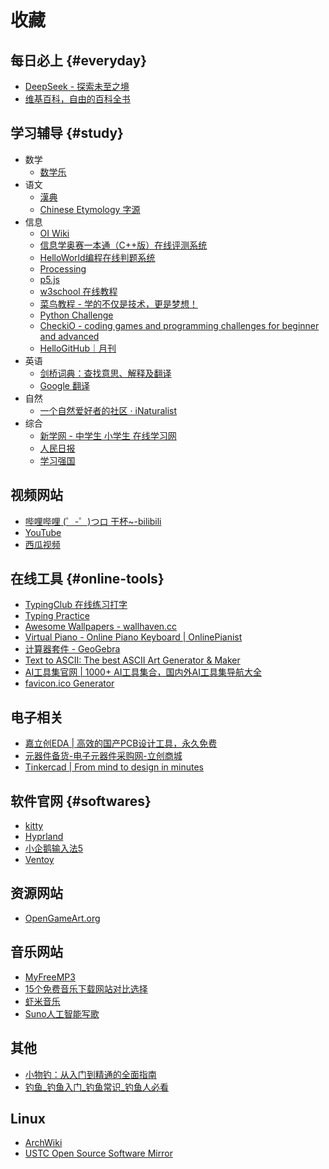 # 收藏

## 每日必上 {#everyday}

- [DeepSeek - 探索未至之境](https://chat.deepseek.com/)
- [维基百科，自由的百科全书](https://zh.m.wikipedia.org/)

## 学习辅导 {#study}

- 数学
    - [数学乐](https://www.shuxuele.com/)
- 语文
    - [漢典](https://www.zdic.net/)
    - [Chinese Etymology 字源](https://hanziyuan.net/)
- 信息
    - [OI Wiki](https://oi-wiki.org/)
    - [信息学奥赛一本通（C++版）在线评测系统](http://ybt.ssoier.cn:8088/)
    - [HelloWorld编程在线判题系统](http://go.helloworldroom.com/problems/)
    - [Processing](https://processing.org/)
    - [p5.js](https://p5js.org/zh-Hans/)
    - [w3school 在线教程](https://www.w3school.com.cn/)
    - [菜鸟教程 - 学的不仅是技术，更是梦想！](https://www.runoob.com/)
    - [Python Challenge](http://www.pythonchallenge.com/)
    - [CheckiO - coding games and programming challenges for beginner and advanced](https://checkio.org/)
    - [HelloGitHub｜月刊](https://hellogithub.com/periodical)
- 英语
    - [剑桥词典：查找意思、解释及翻译](https://dictionary.cambridge.org/zhs/)
    - [Google 翻译](https://translate.google.com/?hl=zh-CN&tab=TT&sl=auto&tl=en&op=translate)
- 自然
    - [一个自然爱好者的社区 · iNaturalist](https://www.inaturalist.org/)
- 综合
    - [新学网 - 中学生 小学生 在线学习网](http://www.newxue.com/)
    - [人民日报](http://paper.people.com.cn/rmrb/paperindex.htm)
    - [学习强国](https://www.xuexi.cn/)

## 视频网站

- [哔哩哔哩 (゜-゜)つロ 干杯~-bilibili](https://www.bilibili.com/)
- [YouTube](https://www.youtube.com/)
- [西瓜视频](https://www.ixigua.com/)

## 在线工具 {#online-tools}

- [TypingClub 在线练习打字](https://www.edclub.com/sportal/)
- [Typing Practice](https://www.keybr.com/)
- [Awesome Wallpapers - wallhaven.cc](https://wallhaven.cc/search?categories=110&purity=100&atleast=3840x2160&ratios=16x9&sorting=random&order=desc&ai_art_filter=1)
- [Virtual Piano - Online Piano Keyboard | OnlinePianist](https://www.onlinepianist.com/virtual-piano)
- [计算器套件 - GeoGebra](https://www.geogebra.org/calculator)
- [Text to ASCII: The best ASCII Art Generator & Maker](https://www.asciiart.eu/text-to-ascii-art)
- [AI工具集官网 | 1000+ AI工具集合，国内外AI工具集导航大全](https://ai-bot.cn/)
- [favicon.ico Generator](https://www.favicon.cc/)

## 电子相关

- [嘉立创EDA | 高效的国产PCB设计工具，永久免费](https://lceda.cn/)
- [元器件备货-电子元器件采购网-立创商城](https://www.szlcsc.com/)
- [Tinkercad | From mind to design in minutes](https://www.tinkercad.com/dashboard)

## 软件官网 {#softwares}

- [kitty](https://sw.kovidgoyal.net/kitty/)
- [Hyprland](https://hyprland.org/)
- [小企鹅输入法5](https://fcitx-im.org/wiki/Fcitx_5/zh-cn)
- [Ventoy](https://www.ventoy.net/cn/index.html)

## 资源网站

- [OpenGameArt.org](https://opengameart.org/)

## 音乐网站

- [MyFreeMP3](https://tool.liumingye.cn/music/)
- [15个免费音乐下载网站对比选择](https://zh.geekersoft.com/resources-multimedia-solutions/best-free-music-sites-comparison.html)
- [虾米音乐](http://www.xiami.com/play)
- [Suno人工智能写歌](https://suno.com/)

## 其他

- [小物钓：从入门到精通的全面指南](https://book.xiaowudiao.com/)
- [钓鱼_钓鱼入门_钓鱼常识_钓鱼人必看](https://m.diaoyu123.com/diaoyu/)

## Linux

- [ArchWiki](https://wiki.archlinux.org/)
- [USTC Open Source Software Mirror](https://mirrors.ustc.edu.cn/)
